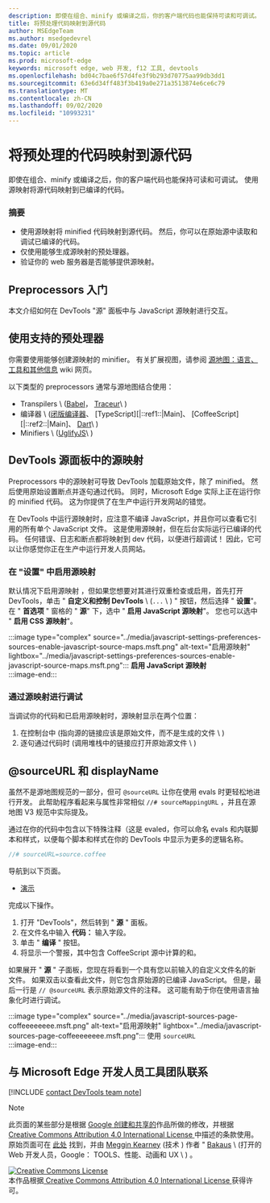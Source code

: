 ```yaml
---
description: 即使在组合、minify 或编译之后，你的客户端代码也能保持可读和可调试。
title: 将预处理代码映射到源代码
author: MSEdgeTeam
ms.author: msedgedevrel
ms.date: 09/01/2020
ms.topic: article
ms.prod: microsoft-edge
keywords: microsoft edge, web 开发, f12 工具, devtools
ms.openlocfilehash: bd04c7bae6f57d4fe3f9b293d70775aa99db3dd1
ms.sourcegitcommit: 63e6d34ff483f3b419a0e271a3513874e6ce6c79
ms.translationtype: MT
ms.contentlocale: zh-CN
ms.lasthandoff: 09/02/2020
ms.locfileid: "10993231"
---
```

<!-- Copyright Meggin Kearney and Paul Bakaus

   Licensed under the Apache License, Version 2.0 (the "License");
   you may not use this file except in compliance with the License.
   You may obtain a copy of the License at

       https://www.apache.org/licenses/LICENSE-2.0

   Unless required by applicable law or agreed to in writing, software
   distributed under the License is distributed on an "AS IS" BASIS,
   WITHOUT WARRANTIES OR CONDITIONS OF ANY KIND, either express or implied.
   See the License for the specific language governing permissions and
   limitations under the License.  -->  

# 将预处理的代码映射到源代码  

即使在组合、minify 或编译之后，你的客户端代码也能保持可读和可调试。  使用源映射将源代码映射到已编译的代码。  

### 摘要  

*   使用源映射将 minified 代码映射到源代码。 然后，你可以在原始源中读取和调试已编译的代码。  
*   仅使用能够生成源映射的预处理器。  
*   验证你的 web 服务器是否能够提供源映射。  
    
<!--todo: add link to preprocessors capable of producing Source Maps when section is available -->  
<!--[]: /web/tools/setup/setup-preprocessors?#supported_preprocessors ""  -->  

## Preprocessors 入门  

本文介绍如何在 DevTools "源" 面板中与 JavaScript 源映射进行交互。  <!--For a first overview of what preprocessors are, how each may help, and how Source Maps work; see Set Up CSS & JS Preprocessors.  -->  

<!--todo: add link to Set Up CSS & JS Preprocessors when section is available -->  
<!--[]: /web/tools/setup/setup-preprocessors#debugging-and-editing-preprocessed-content ""  -->  

## 使用支持的预处理器  

你需要使用能够创建源映射的 minifier。  <!--For the most popular options, see the preprocessor support section.  -->  有关扩展视图，请参阅 [源地图：语言、工具和其他信息][GitHubWikiSourceMapsLanguagesTools] wiki 网页。  

<!--todo: add link to see the preprocessor support section when section is available -->  
<!--[]: /web/tools/setup/setup-preprocessors?#supported_preprocessors ""  -->  

以下类型的 preprocessors 通常与源地图结合使用：  

*   Transpilers \ ([Babel][BabelJS]， [Traceur][GitHubWikiGoogleTraceurCompiler]\ )   
*   编译器 \ ([闭版编译器][GitHubGoogleClosureCompiler]、 [TypeScript][|::ref1::|Main]、 [CoffeeScript][|::ref2::|Main]、 [Dart][DartMain]\ )   
*   Minifiers \ ([UglifyJS][GitHubMishooUglifyJS]\ )   
    
## DevTools 源面板中的源映射  

Preprocessors 中的源映射可导致 DevTools 加载原始文件，除了 minified。  然后使用原始设置断点并逐句通过代码。  同时，Microsoft Edge 实际上正在运行你的 minified 代码。 这为你提供了在生产中运行开发网站的错觉。  

在 DevTools 中运行源映射时，应注意不编译 JavaScript，并且你可以查看它引用的所有单个 JavaScript 文件。  这是使用源映射，但在后台实际运行已编译的代码。  任何错误、日志和断点都将映射到 dev 代码，以便进行超调试！  因此，它可以让你感觉你正在生产中运行开发人员网站。  

### 在 "设置" 中启用源映射  

默认情况下启用源映射 <!--\(as of Microsoft Edge 39\)-->，但如果您想要对其进行双重检查或启用，首先打开 DevTools，单击 " **自定义和控制 DevTools** \ (`...` \ ) " 按钮，然后选择 " **设置**"。  在 " **首选项** " 窗格的 " **源**" 下，选中 " **启用 JavaScript 源映射**"。  您也可以选中 " **启用 CSS 源映射**"。  

:::image type="complex" source="../media/javascript-settings-preferences-sources-enable-javascript-source-maps.msft.png" alt-text="启用源映射" lightbox="../media/javascript-settings-preferences-sources-enable-javascript-source-maps.msft.png":::
   **启用 JavaScript 源映射**  
:::image-end:::  

### 通过源映射进行调试  

当调试你的代码和已启用源映射时，源映射显示在两个位置：  

1.  在控制台中 (指向源的链接应该是原始文件，而不是生成的文件 \ )   
1.  逐句通过代码时 (调用堆栈中的链接应打开原始源文件 \ )   
    
<!--todo: add link to debugging your code when section is available -->  
<!--[DebugBreakpointsStepCode]: ../debug/breakpoints/step-code.md ""  -->  

## @sourceURL 和 displayName  

虽然不是源地图规范的一部分，但可 `@sourceURL` 让你在使用 evals 时更轻松地进行开发。  此帮助程序看起来与属性非常相似 `//# sourceMappingURL` ，并且在源地图 V3 规范中实际提及。  

通过在你的代码中包含以下特殊注释（这是 evaled，你可以命名 evals 和内联脚本和样式，以便每个脚本和样式在你的 DevTools 中显示为更多的逻辑名称。  

```javascript
//# sourceURL=source.coffee
```  

导航到以下页面。  

*   [演示][CssNinjaDemoSourceMapping]

完成以下操作。  

1.  打开 "DevTools"，然后转到 " **源** " 面板。  
1.  在文件名中输入 **代码：** 输入字段。  
1.  单击 " **编译** " 按钮。  
1.  将显示一个警报，其中包含 CoffeeScript 源中计算的和。  
    
如果展开 " **源** " 子面板，您现在将看到一个具有您以前输入的自定义文件名的新文件。  如果双击以查看此文件，则它包含原始源的已编译 JavaScript。  但是，最后一行是 `// @sourceURL` 表示原始源文件的注释。  这可能有助于你在使用语言抽象化时进行调试。  

:::image type="complex" source="../media/javascript-sources-page-coffeeeeeeee.msft.png" alt-text="启用源映射" lightbox="../media/javascript-sources-page-coffeeeeeeee.msft.png":::
   使用 `sourceURL`  
:::image-end:::  

## 与 Microsoft Edge 开发人员工具团队联系

[!INCLUDE [contact DevTools team note](../includes/contact-devtools-team-note.md)]  

<!-- links -->  

[BabelJS]: https://babeljs.io "Babel 是 JavaScript 编译器"  

[CoffeeScriptMain]: https://coffeescript.org "CoffeeScript"  

[CssNinjaDemoSourceMapping]: https://www.thecssninja.com/demo/source_mapping/compile.html "一个简单的//# sourceURL eval 命名示例"  

[DartMain]: https://www.dartlang.org "Dart 编程语言"  

[GitHubGoogleClosureCompiler]: https://github.com/google/closure-compiler "google/闭包-编译器 |GitHub"  

[GitHubMishooUglifyJS]: https://github.com/mishoo/UglifyJS "mishoo/UglifyJS |GitHub"  

[GitHubWikiSourceMapsLanguagesTools]: https://github.com/ryanseddon/source-map/wiki/Source-maps:-languages,-tools-and-other-info "源地图：语言、工具和其他信息 |GitHub wiki"  

[GitHubWikiGoogleTraceurCompiler]: https://github.com/google/traceur-compiler/wiki/Getting-Started "入门-google/traceur-编译器 |GitHub wiki"  

[TypeScriptMain]: https://www.typescriptlang.org "TypeScript"  

> [!NOTE]
> 此页面的某些部分是根据 [Google 创建和共享的][GoogleSitePolicies]作品所做的修改，并根据[ Creative Commons Attribution 4.0 International License ][CCA4IL]中描述的条款使用。  
> 原始页面可在 [此处](https://developers.google.com/web/tools/chrome-devtools/javascript/source-maps) 找到，并由 [Meggin Kearney][MegginKearney] (技术 ) 作者 " [Bakaus][PaulBakaus] \ (打开的 Web 开发人员，Google： TOOLS、性能、动画和 UX \ ) 。  

[![Creative Commons License][CCby4Image]][CCA4IL]  
本作品根据[ Creative Commons Attribution 4.0 International License ][CCA4IL]获得许可。  

[CCA4IL]: https://creativecommons.org/licenses/by/4.0  
[CCby4Image]: https://i.creativecommons.org/l/by/4.0/88x31.png  
[GoogleSitePolicies]: https://developers.google.com/terms/site-policies  
[KayceBasques]: https://developers.google.com/web/resources/contributors/kaycebasques  
[MegginKearney]: https://developers.google.com/web/resources/contributors/megginkearney  
[PaulBakaus]: https://developers.google.com/web/resources/contributors/pbakaus  
